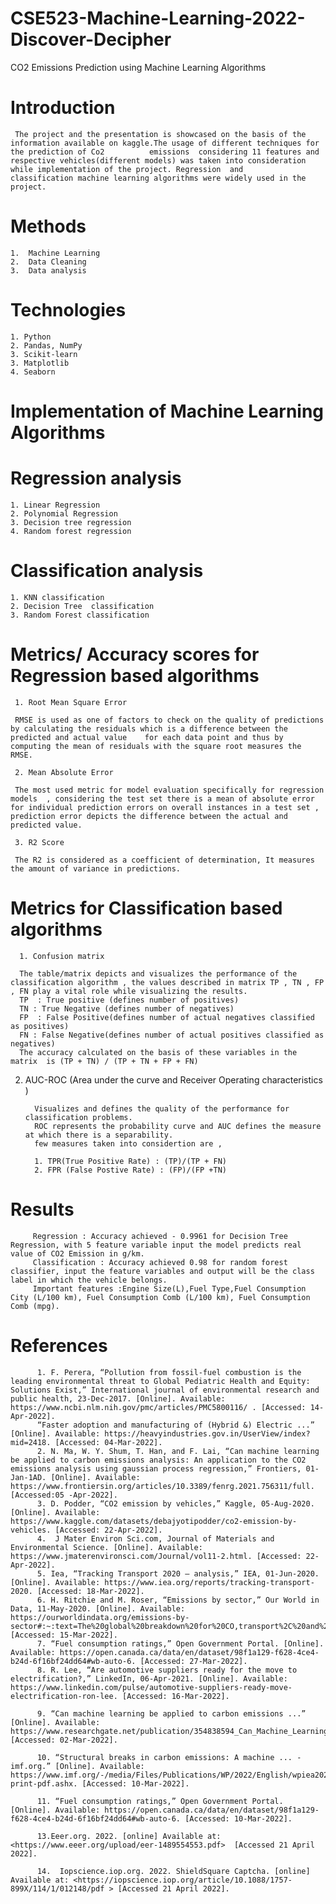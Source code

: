 # CSE523-Machine-Learning-2022-Discover-Decipher
  CO2 Emissions Prediction using Machine Learning Algorithms
# Introduction
     The project and the presentation is showcased on the basis of the information available on kaggle.The usage of different techniques for the prediction of Co2          emissions  considering 11 features and respective vehicles(different models) was taken into consideration while implementation of the project. Regression  and          classification machine learning algorithms were widely used in the project.
 
# Methods
    1.  Machine Learning 
    2.  Data Cleaning
    3.  Data analysis
# Technologies 
    1. Python
    2. Pandas, NumPy
    3. Scikit-learn
    3. Matplotlib
    4. Seaborn


# Implementation of Machine Learning Algorithms
 
# Regression analysis
 
    1. Linear Regression
    2. Polynomial Regression
    3. Decision tree regression 
    4. Random forest regression
 
# Classification analysis
 
    1. KNN classification
    2. Decision Tree  classification
    3. Random Forest classification
 
# Metrics/ Accuracy scores for Regression based algorithms
 
     1. Root Mean Square Error

     RMSE is used as one of factors to check on the quality of predictions by calculating the residuals which is a difference between the predicted and actual value    for each data point and thus by computing the mean of residuals with the square root measures the RMSE.

     2. Mean Absolute Error

     The most used metric for model evaluation specifically for regression models  , considering the test set there is a mean of absolute error for individual prediction errors on overall instances in a test set , prediction error depicts the difference between the actual and predicted value.

     3. R2 Score

     The R2 is considered as a coefficient of determination, It measures the amount of variance in predictions.
 
# Metrics for Classification based algorithms
      1. Confusion matrix

      The table/matrix depicts and visualizes the performance of the classification algorithm , the values described in matrix TP , TN , FP , FN play a vital role while visualizing the results.
      TP  : True positive (defines number of positives)
      TN : True Negative (defines number of negatives)
      FP  : False Positive(defines number of actual negatives classified as positives)
      FN : False Negative(defines number of actual positives classified as negatives)
      The accuracy calculated on the basis of these variables in the matrix  is (TP + TN) / (TP + TN + FP + FN)

 
2. AUC-ROC (Area under the curve and Receiver Operating characteristics )

         Visualizes and defines the quality of the performance for classification problems.
         ROC represents the probability curve and AUC defines the measure at which there is a separability.
         few measures taken into considertion are , 
      
         1. TPR(True Positive Rate) : (TP)/(TP + FN)
         2. FPR (False Postive Rate) : (FP)/(FP +TN)

# Results

         Regression : Accuracy achieved - 0.9961 for Decision Tree Regression, with 5 feature variable input the model predicts real value of CO2 Emission in g/km. 
         Classification : Accuracy achieved 0.98 for random forest classifier, input the feature variables and output will be the class label in which the vehicle belongs.
         Important features :Engine Size(L),Fuel Type,Fuel Consumption City (L/100 km), Fuel Consumption Comb (L/100 km), Fuel Consumption Comb (mpg).
  
# References
          1. F. Perera, “Pollution from fossil-fuel combustion is the leading environmental threat to Global Pediatric Health and Equity: Solutions Exist,” International journal of environmental research and public health, 23-Dec-2017. [Online]. Available: https://www.ncbi.nlm.nih.gov/pmc/articles/PMC5800116/ . [Accessed: 14-Apr-2022].
          “Faster adoption and manufacturing of (Hybrid &) Electric ...” [Online]. Available: https://heavyindustries.gov.in/UserView/index?mid=2418. [Accessed: 04-Mar-2022]. 
          2. N. Ma, W. Y. Shum, T. Han, and F. Lai, “Can machine learning be applied to carbon emissions analysis: An application to the CO2 emissions analysis using gaussian process regression,” Frontiers, 01-Jan-1AD. [Online]. Available: https://www.frontiersin.org/articles/10.3389/fenrg.2021.756311/full. [Accessed:05 -Apr-2022]. 
          3. D. Podder, “CO2 emission by vehicles,” Kaggle, 05-Aug-2020. [Online]. Available: https://www.kaggle.com/datasets/debajyotipodder/co2-emission-by-vehicles. [Accessed: 22-Apr-2022]. 
          4.  J Mater Environ Sci.com, Journal of Materials and Environmental Science. [Online]. Available: https://www.jmaterenvironsci.com/Journal/vol11-2.html. [Accessed: 22-Apr-2022].
          5. Iea, “Tracking Transport 2020 – analysis,” IEA, 01-Jun-2020. [Online]. Available: https://www.iea.org/reports/tracking-transport-2020. [Accessed: 18-Mar-2022]. 
          6. H. Ritchie and M. Roser, “Emissions by sector,” Our World in Data, 11-May-2020. [Online]. Available: https://ourworldindata.org/emissions-by-sector#:~:text=The%20global%20breakdown%20for%20CO,transport%2C%20and%20manufacturing%20and%20construction. [Accessed: 15-Mar-2022]. 
          7. “Fuel consumption ratings,” Open Government Portal. [Online]. Available: https://open.canada.ca/data/en/dataset/98f1a129-f628-4ce4-b24d-6f16bf24dd64#wb-auto-6. [Accessed: 27-Mar-2022]. 
          8. R. Lee, “Are automotive suppliers ready for the move to electrification?,” LinkedIn, 06-Apr-2021. [Online]. Available: https://www.linkedin.com/pulse/automotive-suppliers-ready-move-electrification-ron-lee. [Accessed: 16-Mar-2022]. 

          9. “Can machine learning be applied to carbon emissions ...” [Online]. Available: https://www.researchgate.net/publication/354838594_Can_Machine_Learning_be_Applied_to_Carbon_Emissions_Analysis_An_Application_to_the_CO2_Emissions_Analysis_Using_Gaussian_Process_Regression/. [Accessed: 02-Mar-2022]. 

          10. “Structural breaks in carbon emissions: A machine ... - imf.org.” [Online]. Available: https://www.imf.org/-/media/Files/Publications/WP/2022/English/wpiea2022009-print-pdf.ashx. [Accessed: 10-Mar-2022]. 

          11. “Fuel consumption ratings,” Open Government Portal. [Online]. Available: https://open.canada.ca/data/en/dataset/98f1a129-f628-4ce4-b24d-6f16bf24dd64#wb-auto-6. [Accessed: 10-Mar-2022]. 

          13.Eeer.org. 2022. [online] Available at: <https://www.eeer.org/upload/eer-1489554553.pdf>  [Accessed 21 April 2022].

          14.  Iopscience.iop.org. 2022. ShieldSquare Captcha. [online] Available at: <https://iopscience.iop.org/article/10.1088/1757-899X/114/1/012148/pdf > [Accessed 21 April 2022].







